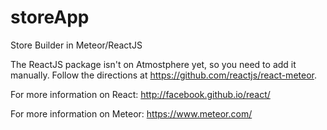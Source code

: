 storeApp
========

Store Builder in Meteor/ReactJS

The ReactJS package isn't on Atmostphere yet, so you need to add it manually.
Follow the directions at https://github.com/reactjs/react-meteor.

For more information on React: http://facebook.github.io/react/

For more information on Meteor: https://www.meteor.com/


